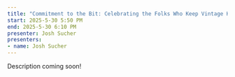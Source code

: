 ```yaml
---
title: "Commitment to the Bit: Celebrating the Folks Who Keep Vintage Hardware Alive"
start: 2025-5-30 5:50 PM
end: 2025-5-30 6:10 PM
presenter: Josh Sucher
presenters:
- name: Josh Sucher
---
```


Description coming soon!
